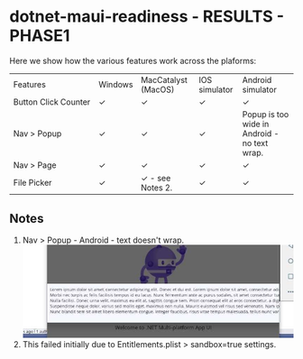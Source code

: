 # dotnet-maui-readiness - RESULTS - PHASE1

Here we show how the various features work across the plaforms:

<table>
<tbody>
<!-- U+2713 is a Tick mark -->
<tr>
  <td width="30%">Features</td>
  <td>Windows</td>
  <td>MacCatalyst (MacOS)</td>
  <td>IOS simulator</td>
  <td>Android simulator</td>
</tr>
<tr>
    <td>Button Click Counter</td>
    <td>&#x2713;</td>
    <td>&#x2713;</td>
    <td>&#x2713;</td>
    <td>&#x2713;</td>
</tr>
<tr>
    <td>Nav > Popup</td>
    <td>&#x2713;</td>
    <td>&#x2713;</td>
    <td>&#x2713;</td>
    <td>Popup is too wide in Android - no text wrap.</td>
</tr>
<tr>
    <td>Nav > Page</td>
    <td>&#x2713;</td>
    <td>&#x2713;</td>
    <td>&#x2713;</td>
    <td>&#x2713;</td>
</tr>
<tr>
    <td>File Picker</td>
    <td>&#x2713;</td>
    <td>&#x2713; - see Notes 2.</td>
    <td>&#x2713;</td>
    <td>&#x2713;</td>
</tr>
</tbody>
</table>

## Notes

  1. Nav > Popup - Android - text doesn't wrap.  
     <img src="documentation/images/phase1-android-popup-issue.jpg" />
  2. This failed initially due to Entitlements.plist > sandbox=true settings.
